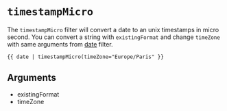 # `timestampMicro`
The `timestampMicro` filter will convert a date to an unix timestamps in micro second. You can convert a string with `existingFormat` and change `timeZone` with same arguments from [date](../filter/date) filter.


```twig
{{ date | timestampMicro(timeZone="Europe/Paris" }}
```

## Arguments
- existingFormat
- timeZone